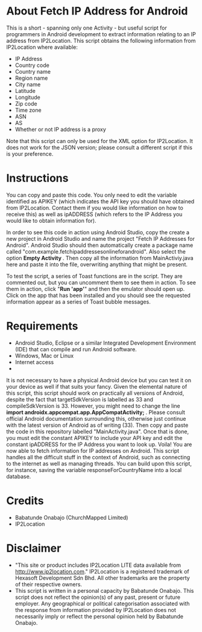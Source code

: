 # About Fetch IP Address for Android
This is a short - spanning only one Activity - but useful script for programmers in Android development to extract information relating to an IP address from IP2Location. This script obtains the following information from IP2Location where available:
* IP Address
* Country code
* Country name
* Region name
* City name
* Latitude
* Longitude
* Zip code
* Time zone
* ASN
* AS
* Whether or not IP address is a proxy

Note that this script can only be used for the XML option for IP2Location. It does not work for the JSON version; please consult a different script if this is your preference.


# Instructions
You can copy and paste this code. You only need to edit the variable identified as APIKEY (which indicates the API key you should have obtained from IP2Location. Contact them if you would like information on how to receive this) as well as ipADDRESS (which refers to the IP Address you would like to obtain information for). 

In order to see this code in action using Android Studio, copy the create a new project in Android Studio and name the project "Fetch IP Addresses for Android". Android Studio should then automatically create a package name called "com.example.fetchipaddressesonlineforandroid". Also select the option <b> Empty Activity </b>. Then copy all the information from MainActiviy.java here and paste it into the file, overwriting anything that might be present. 

To test the script, a series of Toast functions are in the script. They are commented out, but you can uncomment them to see them in action. To see them in action, click "<b>Run 'app'</b>" and then the emulator should open up. Click on the app that has been installed and you should see the requested information appear as a series of Toast bubble messages. 

# Requirements
* Android Studio, Eclipse or a similar Integrated Development Environment (IDE) that can compile and run Android software.
* Windows, Mac or Linux
* Internet access
* 
It is not necessary to have a physical Android device but you can test it on your device as well if that suits your fancy. Given the elemental nature of this script, this script should work on practically all versions of Android, despite the fact that targetSdkVersion is labelled as 33 and compileSdkVersion is 33. However, you might need to change the line <b> import androidx.appcompat.app.AppCompatActivity; </b> . Please consult official Android documentation surrounding this, otherwise just continue with the latest version of Android as of writing (33). Then copy and paste the code in this repository labelled "MainActivity.java". Once that is done, you must edit the constant APIKEY to include your API key and edit the constant ipADDRESS for the IP Address you want to look up. Voila! You are now able to fetch information for IP addresses on Android. This script handles all the difficult stuff in the context of Android, such as connecting to the internet as well as managing threads. You can build upon this script, for instance, saving the variable responseForCountryName into a local database. 


# Credits
* Babatunde Onabajo (ChurchMapped Limited)
* IP2Location


# Disclaimer
* "This site or product includes IP2Location LITE data available from http://www.ip2location.com." IP2Location is a registered trademark of Hexasoft Development Sdn Bhd. All other trademarks are the property of their respective owners.
* This script is written in a personal capacity by Babatunde Onabajo. This script does not reflect the opinion(s) of any past, present or future employer. Any geographical or political categorisation associated with the response from information provided by IP2Location does not necessarily imply or reflect the personal opinion held by Babatunde Onabajo. 

